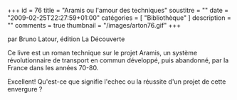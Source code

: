 +++
id = 76
title = "Aramis ou l'amour des techniques"
soustitre = ""
date = "2009-02-25T22:27:59+01:00"
catégories = [ "Bibliothèque" ]
description = ""
comments = true
thumbnail = "/images/arton76.gif"
+++

<div class="chapo">par Bruno Latour, édition La Découverte</div>

Ce livre est un roman technique sur le projet Aramis, un système révolutionnaire de transport en commun développé, puis abandonné, par la France dans les années 70-80.

Excellent! Qu'est-ce que signifie l'echec ou la réussite d'un projet de cette envergure&nbsp;?